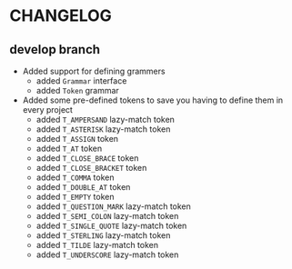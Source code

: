# CHANGELOG

## develop branch

* Added support for defining grammers
  - added `Grammar` interface
  - added `Token` grammar
* Added some pre-defined tokens to save you having to define them in every project
  - added `T_AMPERSAND` lazy-match token
  - added `T_ASTERISK` lazy-match token
  - added `T_ASSIGN` token
  - added `T_AT` token
  - added `T_CLOSE_BRACE` token
  - added `T_CLOSE_BRACKET` token
  - added `T_COMMA` token
  - added `T_DOUBLE_AT` token
  - added `T_EMPTY` token
  - added `T_QUESTION_MARK` lazy-match token
  - added `T_SEMI_COLON` lazy-match token
  - added `T_SINGLE_QUOTE` lazy-match token
  - added `T_STERLING` lazy-match token
  - added `T_TILDE` lazy-match token
  - added `T_UNDERSCORE` lazy-match token
